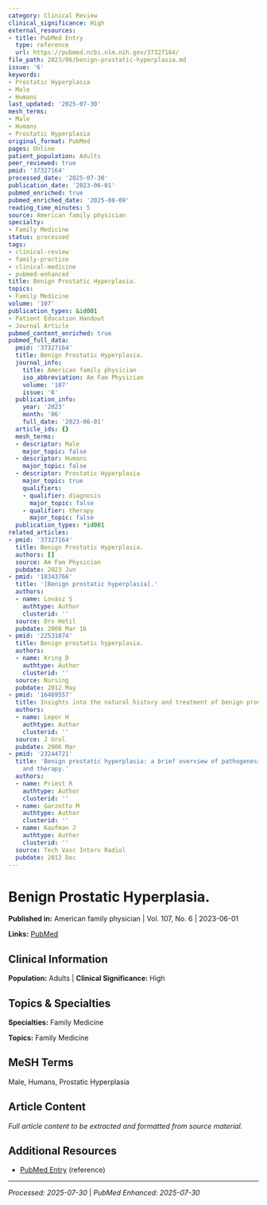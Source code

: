 ```yaml
---
category: Clinical Review
clinical_significance: High
external_resources:
- title: PubMed Entry
  type: reference
  url: https://pubmed.ncbi.nlm.nih.gov/37327164/
file_path: 2023/06/benign-prostatic-hyperplasia.md
issue: '6'
keywords:
- Prostatic Hyperplasia
- Male
- Humans
last_updated: '2025-07-30'
mesh_terms:
- Male
- Humans
- Prostatic Hyperplasia
original_format: PubMed
pages: Online
patient_population: Adults
peer_reviewed: true
pmid: '37327164'
processed_date: '2025-07-30'
publication_date: '2023-06-01'
pubmed_enriched: true
pubmed_enriched_date: '2025-08-09'
reading_time_minutes: 5
source: American family physician
specialty:
- Family Medicine
status: processed
tags:
- clinical-review
- family-practice
- clinical-medicine
- pubmed-enhanced
title: Benign Prostatic Hyperplasia.
topics:
- Family Medicine
volume: '107'
publication_types: &id001
- Patient Education Handout
- Journal Article
pubmed_content_enriched: true
pubmed_full_data:
  pmid: '37327164'
  title: Benign Prostatic Hyperplasia.
  journal_info:
    title: American family physician
    iso_abbreviation: Am Fam Physician
    volume: '107'
    issue: '6'
  publication_info:
    year: '2023'
    month: '06'
    full_date: '2023-06-01'
  article_ids: {}
  mesh_terms:
  - descriptor: Male
    major_topic: false
  - descriptor: Humans
    major_topic: false
  - descriptor: Prostatic Hyperplasia
    major_topic: true
    qualifiers:
    - qualifier: diagnosis
      major_topic: false
    - qualifier: therapy
      major_topic: false
  publication_types: *id001
related_articles:
- pmid: '37327164'
  title: Benign Prostatic Hyperplasia.
  authors: []
  source: Am Fam Physician
  pubdate: 2023 Jun
- pmid: '18343766'
  title: '[Benign prostatic hyperplasia].'
  authors:
  - name: Lovász S
    authtype: Author
    clusterid: ''
  source: Orv Hetil
  pubdate: 2008 Mar 16
- pmid: '22531074'
  title: Benign prostatic hyperplasia.
  authors:
  - name: Kring D
    authtype: Author
    clusterid: ''
  source: Nursing
  pubdate: 2012 May
- pmid: '16469557'
  title: Insights into the natural history and treatment of benign prostatic hyperplasia.
  authors:
  - name: Lepor H
    authtype: Author
    clusterid: ''
  source: J Urol
  pubdate: 2006 Mar
- pmid: '23244721'
  title: 'Benign prostatic hyperplasia: a brief overview of pathogenesis, diagnosis,
    and therapy.'
  authors:
  - name: Priest R
    authtype: Author
    clusterid: ''
  - name: Garzotto M
    authtype: Author
    clusterid: ''
  - name: Kaufman J
    authtype: Author
    clusterid: ''
  source: Tech Vasc Interv Radiol
  pubdate: 2012 Dec
---
```


# Benign Prostatic Hyperplasia.

**Published in:** American family physician | Vol. 107, No. 6 | 2023-06-01

**Links:** [PubMed](https://pubmed.ncbi.nlm.nih.gov/37327164/)

## Clinical Information

**Population:** Adults | **Clinical Significance:** High

## Topics & Specialties

**Specialties:** Family Medicine

**Topics:** Family Medicine

## MeSH Terms

Male, Humans, Prostatic Hyperplasia

## Article Content

*Full article content to be extracted and formatted from source material.*

## Additional Resources

- [PubMed Entry](https://pubmed.ncbi.nlm.nih.gov/37327164/) (reference)

---

*Processed: 2025-07-30* | *PubMed Enhanced: 2025-07-30*
